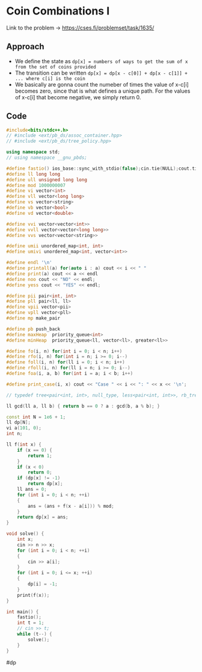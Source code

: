 # Coin Combinations I

Link to the problem -> https://cses.fi/problemset/task/1635/

## Approach
- We define the state as `dp[x] = numbers of ways to get the sum of x from the set of coins provided`
- The transition can be written `dp[x] = dp[x - c[0]] + dp[x - c[1]] + ... where c[i] is the coin`
- We basically are gonna count the numeber of times the value of x-c[i] becomes zero, since that is what defines a unique path. For the values of x-c[i] that become negative, we simply return 0.

## Code
```cpp
#include<bits/stdc++.h>
// #include <ext/pb_ds/assoc_container.hpp>
// #include <ext/pb_ds/tree_policy.hpp>

using namespace std;
// using namespace __gnu_pbds;

#define fastio() ios_base::sync_with_stdio(false);cin.tie(NULL);cout.tie(NULL)
#define ll long long
#define ull unsigned long long
#define mod 1000000007
#define vi vector<int>
#define vll vector<long long>
#define vs vector<string>
#define vb vector<bool>
#define vd vector<double>

#define vvi vector<vector<int>>
#define vvll vector<vector<long long>>
#define vvs vector<vector<string>>

#define umii unordered_map<int, int>
#define umivi unordered_map<int, vector<int>>

#define endl '\n'
#define printall(a) for(auto i : a) cout << i << " "
#define print(a) cout << a << endl
#define noo cout << "NO" << endl;
#define yess cout << "YES" << endl;

#define pii pair<int, int>
#define pll pair<ll, ll>
#define vpii vector<pii>
#define vpll vector<pll>
#define mp make_pair

#define pb push_back
#define maxHeap  priority_queue<int>
#define minHeap  priority_queue<ll, vector<ll>, greater<ll>>

#define fo(i, n) for(int i = 0; i < n; i++)
#define rfo(i, n) for(int i = n; i >= 0; i--)
#define foll(i, n) for(ll i = 0; i < n; i++)
#define rfoll(i, n) for(ll i = n; i >= 0; i--)
#define foa(i, a, b) for(int i = a; i < b; i++)

#define print_case(i, x) cout << "Case " << i << ": " << x << '\n';

// typedef tree<pair<int, int>, null_type, less<pair<int, int>>, rb_tree_tag, tree_order_statistics_node_update> pbds;

ll gcd(ll a, ll b) { return b == 0 ? a : gcd(b, a % b); }

const int N = 1e6 + 1;
ll dp[N];
vi a(101, 0);
int n;

ll f(int x) {
	if (x == 0) {
		return 1;
	}
	if (x < 0)
		return 0;
	if (dp[x] != -1)
		return dp[x];
	ll ans = 0;
	for (int i = 0; i < n; ++i)
	{
		ans = (ans + f(x - a[i])) % mod;
	}
	return dp[x] = ans;
}

void solve() {
	int x;
	cin >> n >> x;
	for (int i = 0; i < n; ++i)
	{
		cin >> a[i];
	}
	for (int i = 0; i <= x; ++i)
	{
		dp[i] = -1;
	}
	print(f(x));
}

int main() {
	fastio();
	int t = 1;
	// cin >> t;
	while (t--) {
		solve();
	}
}
```
#dp 
